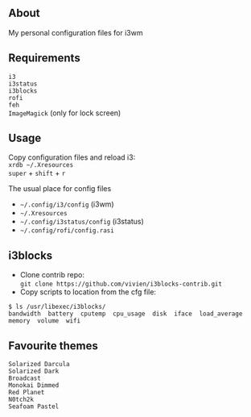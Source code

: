 ## About
My personal configuration files for i3wm

## Requirements
`i3` \
`i3status` \
`i3blocks` \
`rofi` \
`feh` \
`ImageMagick` (only for lock screen)

## Usage
Copy configuration files and reload i3: \
`xrdb ~/.Xresources` \
`super` + `shift` + `r`

The usual place for config files
- `~/.config/i3/config` (i3wm)
- `~/.Xresources`
- `~/.config/i3status/config` (i3status)
- `~/.config/rofi/config.rasi`

## i3blocks
* Clone contrib repo: \
`git clone https://github.com/vivien/i3blocks-contrib.git`
* Copy scripts to location from the cfg file:
```
$ ls /usr/libexec/i3blocks/
bandwidth  battery  cputemp  cpu_usage  disk  iface  load_average  memory  volume  wifi
```

## Favourite themes
`Solarized Darcula` \
`Solarized Dark` \
`Broadcast` \
`Monokai Dimmed` \
`Red Planet` \
`N0tch2k` \
`Seafoam Pastel`
